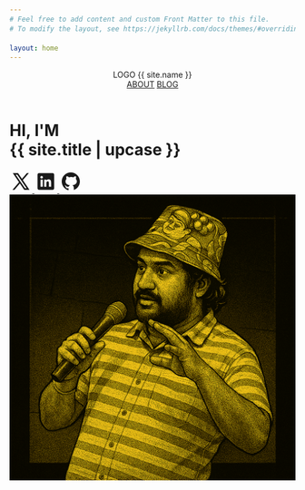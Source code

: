 ```yaml
---
# Feel free to add content and custom Front Matter to this file.
# To modify the layout, see https://jekyllrb.com/docs/themes/#overriding-theme-defaults

layout: home
---
```


<div class="custom-homepage">
  <header class="custom-header">
    <div class="custom-header-left">
      <span class="custom-logo">LOGO</span>
      <span class="custom-name">{{ site.name }}</span>
    </div>
    <nav class="custom-nav">
      <a href="#">ABOUT</a>
      <a href="#">BLOG</a>
    </nav>
  </header>
  <main class="custom-main">
    <div class="custom-main-left">
      <h1>HI, I'M<br>{{ site.title | upcase }}</h1>
      <div class="custom-socials">
        <a href="https://twitter.com/{{ site.twitter_username }}" class="custom-social-icon" target="_blank" aria-label="Twitter">
          <svg xmlns="http://www.w3.org/2000/svg" viewBox="0 0 30 30" width="40" height="40"><path d="M26.37,26l-8.795-12.822l0.015,0.012L25.52,4h-2.65l-6.46,7.48L11.28,4H4.33l8.211,11.971L12.54,15.97L3.88,26h2.65 l7.182-8.322L19.42,26H26.37z M10.23,6l12.34,18h-2.1L8.12,6H10.23z" fill="currentColor"/></svg>
        </a>
        <a href="https://linkedin.com/in/{{ site.linkedin_username }}" class="custom-social-icon" target="_blank" aria-label="LinkedIn">
          <svg xmlns="http://www.w3.org/2000/svg" viewBox="0 0 30 30" width="40" height="40"><path d="M24,4H6C4.895,4,4,4.895,4,6v18c0,1.105,0.895,2,2,2h18c1.105,0,2-0.895,2-2V6C26,4.895,25.105,4,24,4z M10.954,22h-2.95 v-9.492h2.95V22z M9.449,11.151c-0.951,0-1.72-0.771-1.72-1.72c0-0.949,0.77-1.719,1.72-1.719c0.948,0,1.719,0.771,1.719,1.719 C11.168,10.38,10.397,11.151,9.449,11.151z M22.004,22h-2.948v-4.616c0-1.101-0.02-2.517-1.533-2.517 c-1.535,0-1.771,1.199-1.771,2.437V22h-2.948v-9.492h2.83v1.297h0.04c0.394-0.746,1.356-1.533,2.791-1.533 c2.987,0,3.539,1.966,3.539,4.522V22z" fill="currentColor"/></svg>
        </a>
        <a href="https://github.com/{{ site.github_username }}" class="custom-social-icon" target="_blank" aria-label="GitHub">
          <svg xmlns="http://www.w3.org/2000/svg" viewBox="0 0 30 30" width="40" height="40"><path d="M15,3C8.373,3,3,8.373,3,15c0,5.623,3.872,10.328,9.092,11.63C12.036,26.468,12,26.28,12,26.047v-2.051 c-0.487,0-1.303,0-1.508,0c-0.821,0-1.551-0.353-1.905-1.009c-0.393-0.729-0.461-1.844-1.435-2.526 c-0.289-0.227-0.069-0.486,0.264-0.451c0.615,0.174,1.125,0.596,1.605,1.222c0.478,0.627,0.703,0.769,1.596,0.769 c0.433,0,1.081-0.025,1.691-0.121c0.328-0.833,0.895-1.6,1.588-1.962c-3.996-0.411-5.903-2.399-5.903-5.098 c0-1.162,0.495-2.286,1.336-3.233C9.053,10.647,8.706,8.73,9.435,8c1.798,0,2.885,1.166,3.146,1.481C13.477,9.174,14.461,9,15.495,9 c1.036,0,2.024,0.174,2.922,0.483C18.675,9.17,19.763,8,21.565,8c0.732,0.731,0.381,2.656,0.102,3.594 c0.836,0.945,1.328,2.066,1.328,3.226c0,2.697-1.904,4.684-5.894,5.097C18.199,20.49,19,22.1,19,23.313v2.734 c0,0.104-0.023,0.179-0.035,0.268C23.641,24.676,27,20.236,27,15C27,8.373,21.627,3,15,3z" fill="currentColor"/></svg>
        </a>
      </div>
    </div>
    <div class="custom-main-right">
      <img src="/assets/sunny_hero.png" alt="Profile Photo" class="profile-photo">
    </div>
  </main>
</div>
